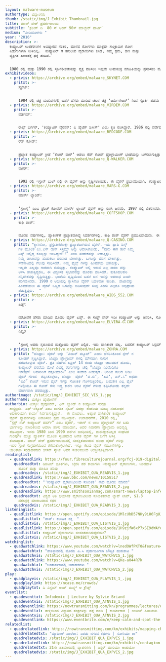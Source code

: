 ```yaml
---
layout: malware-museum
authortype: ವಿದ್ವಾಂಸರು
thumb: /static/img/J_Exhibit_Thumbnail.jpg
title: ಮಾಲ್‌ ವೇರ್‌ ಪ್ರದರ್ಶನಾಲಯ
subtitle: ʼಕ್ರಶಿಂಗ್‌ ದಿ  80 ಸ್‌ ಆಂಡ್‌ 90ಸ್‌ ಮಾಲ್ವೇರ್‌ ಪಾರ್ಟಿʼ
medium: "ವೀಡಿಯೋಗಳು "
year: "2016"
description: >-
  ಕಂಪ್ಯೂಟರ್‌ ಉಪಕರಣಗಳ ಅವಿಷ್ಕಾರದ ನಂತರ, ಮಾನವ ರೋಗಗಳು ಮಾತ್ರವೇ ಸಾಂಕ್ರಾಮಿಕ ರೋಗ
  ಪಿಡುಗುಗಳಾಗಿ ಉಳಿದಿಲ್ಲ.  ಕಂಪ್ಯೂಟರ್‌ ಗೆ ತಗುಲುವ ವೈರಾಣುಗಳು ಕೂಡ, ನಮ್ಮ ಶ್ರಮ, ಹಣ ಮತ್ತು
  ವ್ಯಕ್ತಿಗತ ಏಕಾಂತಕ್ಕೆ ಧಕ್ಕೆ ತಂದಿವೆ.


  1980 ರಲ್ಲಿ ಮತ್ತು 1990 ರಲ್ಲಿ ಸೃಜನಶೀಲತೆಯನ್ನು ವ್ಯಕ್ತ ಪಡಿಸಲು ಇಲ್ಲವೇ ಉಪಯುಕ್ತ ಮಾಹಿತಿಯನ್ನು ಪ್ರಸರಿಸಲು ಮೊದಲ ಕೋಡರ್‌ ಗಳು  ಮೈಕ್ರೋ ಸಾಫ್ಟ್‌ ಡಿಸ್ಕ್‌ ಆಪರೇಟಿಂಗ್‌ ಸಿಸ್ಟಮ್‌ (ಎಂ.ಎಸ್. ಡೋಸ್) ಮೂಲಕ ವೈರಾಣುಗಳ ರೂಪದಲ್ಲಿನ ಪ್ರೋಗ್ರಾಮ್‌ ಗಳನ್ನು ಹಬ್ಬಿಸುತ್ತಿದ್ದರು. ಈಗ ಬಹುತೇಕ ಕಂಪ್ಯೂಟರ್‌ ವೈರಾಣುಗಳು ದುರುದ್ದೇಶ ಪೂರಿತ ವಾಗಿ ರಚಿತಗೊಳ್ಳುತ್ತಿವೆ. ಮಿಕ್ಕೋ ಹೈಪೋನೆನ್‌, ಫಿನ್‌ ಲ್ಯಾಂಡ್‌ ನ ಕಂಪ್ಯೂಟರ್‌ ಸುರಕ್ಷಾ ಶಾಸ್ತ್ರಜ್ಞರು. ಇಂತಹ ಹಲವಾರು ಕುತೂಹಲ ಕಾರಿ ಕಂಪ್ಯೂಟರ್‌ ವೈರಾಣುಗಳನ್ನು ಸಂಗ್ರಹಿಸಿ, ಬೃಹತ್‌ ಸಂಕಲವನ್ನು ತಯಾರಿಸಿದ್ದಾರೆ. ಈ ವೈರಾಣುಗಳನ್ನು ಸುರಕ್ಷಿತವಾಗಿ ವೀಕ್ಷಿಸ ಬಹುದು. ಅವುಗಳ ದಕ್ಷತೆ ಹಾಗೂ ಕಲ್ಪನೆಗೆ ನಾವು ಮಾರುಹೋಗದೆ ಇರಲಾರೆವು.
exhibitvideos:
  - privis: https://archive.org/embed/malware_SKYNET.COM
    pritxt: >-
      ಸ್ಕೈನೆಟ್:


      1984 ರಲ್ಲಿ ಚಿತ್ರ ಮಂದಿರಗಳಲ್ಲಿ ಬಹಳ ಹೆಸರು ಮಾಡಿದ ಚಲನ ಚಿತ್ರ ʼಟರ್ಮಿನೇಟರ್ʼ‌ ನಿಂದ ಸ್ಪೂರ್ತಿ ಪಡೆದು ನಿರ್ಮಿಸಲಾದ ವೈರಸ್. ಕೃತಕ ಬುದ್ಧಿಶಕ್ತಿಯು ನಮ್ಮ ವಿಶ್ವವನ್ನು ತನ್ನ ವಶವಾಗಿಸಿಕೊಳ್ಳುವುದರ ಬಗೆಗೆ ಈ ವೈರಸ್‌ ಒಂದು ದಿಕ್‌ ಸೂಚಿಯಾಗಿದೆ. ಸೌಥ್‌ ಆಂಪ್ಟನ್‌ ವಿಶ್ವ ವಿದ್ಯಾಲಯದಲ್ಲಿ ತಾಂತ್ರಿಕ ಸಂಸ್ಕರಣೆ ಮತ್ತು ಅಲಂಕಾರ ಶಾಸ್ತ್ರದ ಪ್ರೊಫೆಸರ್‌ ಆಗಿ ಕಾರ್ಯ ನಿರ್ವಹಿಸುತ್ತಿರುವ ಜಸ್ಸಿ ಪರಿಕ್ಕಾ, ಅವರು, “ಕಂಪ್ಯೂಟರ್‌ ವೈರಸ್ ಗಳು, ತಮ್ಮದೇ ವಿಶಿಷ್ಟ ವೈಜ್ಞಾನಿಕ ಕಥನಗಳನ್ನು ಒದಗಿಸುತ್ತವೆ.  ಕೃತಕ ಜೀವಿಗಳನ್ನು ಸೃಷ್ಟಿಸುವ ಸಂಶೋಧನೆಯಲ್ಲಿ ವೈರಸ್‌ ಗಳ ಅಧ್ಯಯನ ಪ್ರಮುಖ ಪಾತ್ರ ವಹಿಸುತ್ತವೆ” ಎಂದು ಹೇಳಿದ್ದಾರೆ. ಈ ವೈರಸ್‌ “ನಾನು ಕರುಣಾಮಯ ವೈರಸ್” ಎಂದೂ, ಬಳಕೆದಾರರಿಗೆ ಬಹಳ ಕೆಲಸ ಇರುವ ಕಾರಣ, ಅವರ ಕಂಪ್ಯೂಟರ್‌ ಸಿಸ್ಟಮ್‌ ಅನ್ನು ಮಂದಗೊಳಿಸಿ ಸಹಕಾರ ನೀಡಿದ್ದೇನೆ ಎಂದು ಘೋಷಿಸುತ್ತದೆ.
  - privis: https://archive.org/embed/malware_VIRDEM.COM
    pritxt: >-
      ವರ್ಡೆಮ್‌:


      ರಾಲ್ಫ್‌ ಬರ್ಗರ್‌, 'ಕಂಪ್ಯೂಟರ್‌ ವೈರಸಸ್:‌ ಎ ಹೈಟೆಕ್‌ ಡಿಸೀಸ್‌' ಎಂಬ ಕೃತಿ ರಚಿಸಿದ್ದಾರೆ. 1986 ರಲ್ಲಿ ವರ್ಡೆಮ್‌ ಎಂಬ ವೈರಸ್‌-ಕೋಡ್‌ ಅನ್ನು ತಮ್ಮ ಪುಸ್ತಕದಲ್ಲಿ ಬರೆದು ವೈರಸ್‌ ಗಳ ಸ್ವಭಾವವನ್ನು ಪರಿಚಯಿಸಿದ್ದಾರೆ. ಮೂಲತಹ ವರ್ಡೆಮ್‌ ಒಂದು ನಿದರ್ಶನವಾದರೂ ಸಹ, ಈ ಕೋಡ್‌ ನಿಂದ ಪ್ರೇರಿತರಾದ ಅನೇಕರು, ವರ್ಡೆಮ್‌ ವೈರಸ್‌ ನ ವಿವಿಧ ರೂಪಾಂತರಗಳನ್ನು ವಿಕಸನಗೊಳಿಸಿದರು. ಈ ಮಾಲ್ವೇರ್‌ ಇಡೀ ವ್ಯವಸ್ಥೆಯನ್ನೇ ಆವರಿಸಿತು. ಕಂಪ್ಯೂಟರ್‌ ಪರದೆಯ ಮೇಲೆ ಬಣ್ಣ ಬಣ್ಣದ ಆಕಾರಗಳನ್ನು ಸೃಷ್ಟಿಸಿ ಈ ಮೂಲಕ ಕಂಪ್ಯೂಟರ್‌ ಸಾಫ್ಟವೇರ್‌ ಕೆಡಿಸಿ, ವೈರಸ್‌ ಆವರಿಸಿರುವುದನ್ನು ಖಚಿತ ಪಡಿಸುತ್ತದೆ.
  - privis: https://archive.org/embed/malware_REDCODE.COM
    pritxt: >-
      ರೆಡ್‌ ಕೋಡ್‌:


      ಪ್ರಖ್ಯಾತ ಕಂಪ್ಯೂಟರ್‌ ಕ್ರೀಡೆ ʼಕೋರ್‌ ವಾರ್ʼ ಆಡಲು ರೆಡ್‌ ಕೋಡ್‌ ಪ್ರೋಗ್ರಾಮಿಂಗ್‌ ಭಾಷೆಯನ್ನು ಬಳಸಲಾಗುತ್ತಿತ್ತು. 1980 ರಲ್ಲಿ 'ಸೈಂಟಿಫಿಕ್‌ ಅಮೇರಿಕನ್' ನಲ್ಲಿ ಏ.ಕೆ.ಡ್ಯೂಡ್ನೇ ಅವರ ಲೇಖನಗಳ ಮೂಲಕ ಈ ಕ್ರೀಡೆಯು ಪ್ರಖ್ಯಾತಿ ಪಡೆಯಿತು. ಈ ಕ್ರೀಡೆಯ ಮುಖ್ಯ ಉದ್ದೇಶ್ಯವೆಂದರೆ, ಎದುರಾಳಿಯ ಕೋಡ್‌ ಗೆ ಸಮರ್ಪಕವಾಗಿ ಪ್ರತಿಕೋಡ್‌ ಬರೆಯುವುದು. ಹಾಸ್ಯಗಳನ್ನು ಮತ್ತು ಸೃಜನಾತ್ಮಕ ಅಭಿವ್ಯಕ್ತಿಗಳನ್ನು ರಚಿಸಲು ಹಾಗೂ ಪ್ರೋಗ್ರಾಮಿಂಗ್‌ ಕಲೆಯ ಅತ್ಯುನ್ನತ ಮಿತಿಯನ್ನು ಪರೀಕ್ಷಿಸಲು ಸಹ ಈ ಪ್ರೋಗ್ರಾಮಿಂಗ್‌ ಭಾಷೆಯನ್ನು ಬಳಸಲಾಗುತ್ತದೆ. ಈ ಮಾಲ್‌ ವೇರ್‌ ಅಲ್ಲಿ ಇಬ್ಬರು ಎದುರಾಳಿಗಳು ರೆಡ್‌ ಕೋಡ್ ಬಳಸಿಕೊಂಡು ಕಾದಾಡುತ್ತಾರೆ, ಒಬ್ಬರು ಗೆಲುವನ್ನು ಸಾಧಿಸುತ್ತಾರೆ. ಮೂವತ್ತು ವರ್ಷಗಳ ನಂತರವೂ ಈ ಕ್ರೀಡೆಯ ಕ್ಲಿಷ್ಟತೆ ಮತ್ತು ಸೃಜನಾತ್ಮಕತೆಗೆ ಸಾಕ್ಷಿಯಾಗಿದೆ, ಕೋರ್‌ ವಾರ್‌ ಕ್ರೀಡೆಯನ್ನು ಆಡುವ ಪ್ರೋಗ್ರಾಮರ್‌ ಗಳ ಸಣ್ಣ ಸಮೂಹ ಇಂದಿಗೂ ಇದೆ, 
  - privis: https://archive.org/embed/malware_Q-WALKER.COM
    pritxt: >-
      ವಾಕರ್‌:


      1992 ರಲ್ಲಿ ಇಸ್ತಾನ್‌ ಬುಲ್‌ ನಲ್ಲಿ ಈ ವೈರಸ್‌ ಅನ್ನು ಸೃಷ್ಟಿಸಲಾಯಿತು. ಈ ವೈರಸ್‌ ಪ್ರಭಾವದಿಂದಾಗಿ, ಕಂಪ್ಯೂಟರ್‌ ಪರದೆಯ ಮೇಲೆ ಸತತವಾಗಿ ಒಬ್ಬ ವ್ಯಕ್ತಿಯು ನೆಡೆಯುವುದು ಗೋಚರವಾಗುತ್ತದೆ. ಈ ಪಾತ್ರವು, 1980 ಯ ಕುಸ್ತಿ ಆಟವಾದ 'ಕಮಡೋರ್‌ ಗೇಮ್‌ ಬ್ಯಾಡ್‌ ಸ್ಟ್ರೀಟ್‌ ಬ್ರಾಲರ್‌' ಎಂದು ಎಲ್ಲರೂ ಗುರುತಿಸಿದ್ದಾರೆ. ಈ ವೈರಸ್‌ ಅನ್ನು ನಿರ್ಮಿಸಿರುವವರು ಯಾರು ಎಂದು ತಿಳಿದಿಲ್ಲ. ಆದ್ದರಿಂದ, ಈ ಪ್ರತ್ಯೇಕ ಪಾತ್ರವನ್ನು ಏಕೆ ಸೃಷ್ಟಿಸಲಾಯಿತು, ಈ ಪಾತ್ರದ ಅರ್ಥವೇನು ಎಂಬ ಹಲವು ಪ್ರಶ್ನೆಗಳು ಉದ್ಭವಿಸಿವೆ. ಕಂಪ್ಯೂಟರ್‌ ಪರದೆಯ ಮೇಲೆ ವ್ಯಕ್ತಿಯು ಸತತವಾಗಿ ನೆಡೆಯುವವರೆಗೂ ಬಳಕೆದಾರರು ಏನನ್ನೂ ಮಾಡಲಾಗುತ್ತಿರಲಿಲ್ಲ. ಈ ಮಾಲ್‌ ವೇರ್‌ ನ ದೃಶ್ಯ ಗುಣವತ್ತತೆ ಉತ್ತಮವಾಗಿದೆ, ಆಕರ್ಷಣೀಯವಾಗಿದೆ.  
  - privis: https://archive.org/embed/malware_MARS-G.COM
    pritxt: >-
      ಮಾರ್ಸ್‌ ಲ್ಯಾಂಡ್‌:


      ʼಸ್ಪಾಂಸ್ಕʼ ಎಂಬ ಫ್ರೆಂಚ್‌ ಕೋಡರ್‌ ಮಾರ್ಸ್‌ ಲ್ಯಾಂಡ್‌ ವೈರಸ್‌ ಅನ್ನು ರಚಿಸಿ ಜನವರಿ, 1997 ರಲ್ಲಿ ವಿತರಿಸಿದರು. ಇವರು ಅನೇಕ ವೈರಸ್ ಗಳನ್ನು ಸೃಷ್ಟಿಸಿದ್ದಾರೆ. ಅವರ ಉದ್ದೇಶ್ಯ ಹಾನಿ ಮಾಡುವುದಾಗಿರಲಿಲ್ಲ, ಕೋಡಿಂಗ್‌ ಮೂಲಕ ಸೃಜನಾತ್ಮಕ ಕಲೆಯ ಪ್ರಸರಣವಾಗಿತ್ತು. ಹಾನಿಕಾರಕ ವೈರಸ್‌ ಗಳನ್ನು ಸೃಷ್ಟಿಸುವುದು ಸುಲಭ. ಮಾರ್ಸ್‌ ವೈರಸ್‌ ಅನ್ನು ರನ್‌ ಮಾಡಿದಾಗ, ಮಾರ್ಸ್‌ ನ ನಕ್ಷೆಯು ಸೃಷ್ಟಿಯಾಗಿ ಜೊತೆಗೆ, 'ವೈರಸ್‌ ಕೋಡಿಂಗ್‌ ಸೃಜನಾತ್ಮಕ ಎಂಬ' ಸಂದೇಶವು ಮೂಡುತ್ತದೆ. ಇವರು ಸೃಷ್ಟಿಸಿದ ವೈರಸ್‌ ಗಳ ಸಮೂಹವು, ʼಸ್ಪಾಂಸ್ಕ ವೈರಸ್‌ ಗಳುʼ ಎಂದೇ ಹೆಸರು ಮಾಡಿವೆ. 
  - privis: https://archive.org/embed/malware_COFFSHOP.COM
    pritxt: >-
      ಕಾಫಿ ಶಾಪ್‌:


      ಮೊದಲ ವರ್ಷಗಳಲ್ಲಿ, ಹ್ಯಾಕಿಂಗ್‌ಗೆ ಪ್ರಖ್ಯಾತವಾಗಿದ್ದ ನಿದರ್ಶನಗಳಲ್ಲಿ, ಕಾಫಿ ಶಾಪ್‌ ವೈರಸ್‌ ಪ್ರಮುಖವಾದುದು. ಈ ವೈರಸ್‌, ಕಂಪ್ಯೂಟರ್‌ ಅನ್ನು ಆವರಿಸಿದರೆ, ಕಂಪ್ಯೂಟರ್‌ ಸಿಸ್ಟಮ್‌ ನ ಎಲ್ಲಾ ಫೈಲ್ ಗಳನ್ನೂ ಅಳಿಸಿ ಕೇವಲ ಪರದೆಯ ಮೇಲೆ ಗಾಂಜಾ ಎಲೆಯು ಮೂಡಿ ಅದರೊಂದಿಗೆ ʼಲೀಗಲೈಸ್‌ ಕನ್ನಾಬಿಸ್‌ʼ ಎಂಬ ಸಂದೇಶವನ್ನು ನೀಡುತ್ತಿತ್ತು. ಈ ವೈರಸ್‌ ನ ರಚನಕಾರರು ಯಾರೆಂದು ತಿಳಿಯದಿದ್ದರೂ, ಈ ವೈರಸ್‌ ಗಳ ಉದ್ದೇಶ ಹಾನಿಕಾರಕವಾದುದು ಎಂದು ಹೇಳಲಾಗುವುದಿಲ್ಲ. ಈ ವೈರಸ್‌ಗಳು ಕಂಪ್ಯೂಟರ್‌ ಡಾಟಾದ ಅಪಹರಣ ಅಥವಾ ಭಯ ಮೂಡಿಸದಿದ್ದರೂ, ಉಪಯುಕ್ತ ಸಂದೇಶಗಳನ್ನು ಮತ್ತು ಮಾಹಿತಿಯನ್ನು ನೀಡುತ್ತಿದ್ದವು. 
  - privis: https://archive.org/embed/malware_Q-CASINO.COM
    pritxt: "ಕ್ಯಾಸಿನೋ, ಪ್ರಸ್ತುತೀಕರಣಕ್ಕೇ ಪ್ರಖ್ಯಾತವಾಗಿರುವ ವೈರಸ್‌. ಇದು ಫ್ಲಾಪಿ ಡಿಸ್ಕ್‌
      ಗಳ ಮೂಲಕ ಎಂ.ಎಸ್‌ ಡಾಸ್‌ ಸಿಸ್ಟಮ್ಸ್‌ ಅನ್ನು ಆವರಿಸಿಕೊಂಡು, “ನಾನು ಈಗ ತಾನೆ ನಿಮ್ಮ
      ಡಿಸ್ಕ್ ಅಲ್ಲಿದ್ದ ಕೊಬ್ಬನ್ನು ಇಳಿಸಿದ್ದೇನೆ!!“ ಎಂಬ ಸಂದೇಶವನ್ನು ನೀಡುತ್ತಿತ್ತು.
      ನಿಮ್ಮ ಡಾಟಾವನ್ನು ಹುಡುಕಲು ಪರದಾಡ ಬೇಕಾಗಿತ್ತು. ಒಗಟನ್ನು ಬಿಡಿಸ ಬೇಕಾಗಿತ್ತು,
      ಸೆಣೆಸಾಟದಲ್ಲಿ ಗೆಲುವು ಸಾಧಿಸಿದರೆ, ನಿಮ್ಮ ಫೈಲ್ಸ್‌ ಗಳನ್ನು ಹಿಂಪಡೆಯ ಬಹುದಿತ್ತು,
      ಇಲ್ಲವೇ ಎಲ್ಲವೂ ನಾಶವಾಗಿ ಬಿಡುತ್ತಿತ್ತು. ಕಂಪ್ಯೂಟರ್‌ ಅಲ್ಲಿ ಇರುವ ಎಲ್ಲ ಡಾಟಾ ವನ್ನು
      ಅಳಿಸಿ ಹಾಕುತ್ತಿದ್ದರೂ, ಈ ವಿದ್ವಂಸಕ ಸ್ವಭಾವವನ್ನು ಹೊರತು ಪಡಿಸಿದರೆ, ಕುತೂಹಲಕಾರಿ
      ಸನ್ನಿವೇಶವನ್ನು ಸೃಷ್ಟಿಸುತ್ತಿತ್ತು. ಭಾಷೆಯ ದೃಷ್ಟಿಯಿಂದ ಬಹಳ ಜನ ಇದನ್ನು ಅಪರಾಧ ಎಂದೇ
      ಪರಿಗಣಿಸಿದರು. 1990 ರ ಆದಿಯಲ್ಲಿ ಕ್ಯಾಸಿನೋ ವೈರಸ್‌ ಬಹಳವಾಗಿ ಕಾಡಿತು. ಡಾಟಾವನ್ನು
      ಹಿಂಪಡೆಯಲು ಈ ವೈರಸ್‌ ಒಡ್ಡಿದ ಒಗಟನ್ನು ಬಿಡಿಸುವುದೇ ಸೂಕ್ತ ಎಂದು ಎಲ್ಲರೂ ಅಭಿಪ್ರಾಯ
      ಪಡುತ್ತಿದ್ದರು.  "
  - privis: https://archive.org/embed/malware_AIDS_552.COM
    pritxt: >-
      ಏಡ್ಸ್:


      ದರೋಡೆಗೆ ಹೆಸರು ಮಾಡಿದ ಮೊದಲ ವೈರಸ್‌ ಏಡ್ಸ್.‌ ಈ ಸಾಫ್ಟ್‌ ವೇರ್‌ ಇಡೀ ಕಂಪ್ಯೂಟರ್‌ ಅನ್ನು ಆವರಿಸಿ, ಸೋಂಕಿತ ಗೊಳಿಸುವುದಲ್ಲದೇ, ನಿಗದಿತ ಹಣ ಪಾವತಿಯಾಗದ ಹೊರತು ಅದನ್ನು ನಿವಾರಿಸಲಾಗುತ್ತಿರಲಿಲ್ಲ. 1989ರಲ್ಲಿ ಹಾರ್ವರ್ಡ್‌ ತರಬೇತಿ ಪಡೆದ ಜೀವ ವಿಜ್ಞಾನಿ ಜೋಸೆಫ್‌ ಎಲ್‌ ಪೋಪ್‌ ಅವರು ದರೋಡೆಕೋರ ಡಿಸ್ಕ್‌ ಗಳನ್ನು ಎಚ್.ಐ.ವಿ ಏಡ್ಸ್‌ ಕುರಿತಂತೆ ನೆಡೆದ ಅಂತರ್ರಾಷ್ಟ್ರೀಯ ಸಮ್ಮೇಳನದಲ್ಲಿ ಪಾಲ್ಗೊಂಡವರಿಗೆ ಹಂಚಿದರು. ಒಂದು ಕಂಪ್ಯೂಟರ್‌ ಅನ್ನು 90 ಬಾರಿ ರಿ-ಬೂಟ್‌ ಮಾಡಿದ ನಂತರ, ಈ ಮಾಲ್‌ ವೇರ್‌ ಎಲ್ಲಾ ಫೈಲ್ಗಳನ್ನು ಎನ್ಕ್ರಿಪ್ಟ್‌ ಮಾಡುತ್ತಿತ್ತು, $189 ವಸೂಲಾತಿಯ ನಂತರ ಮತ್ತೆ ಡಿ-ಕ್ರಿಪ್ಟ್‌ ಮಾಡುತ್ತಿತ್ತು.  ಇತಿಹಾಸವು ಈ ವೈರಸ್‌ ಗೆ ಏಡ್ಸ್‌ ಟ್ರೋಜನ್‌ ಎಂಬ ಹೆಸರು ನೀಡಿದೆ. 
  - privis: https://archive.org/embed/malware_ELVIRA-G.COM
    pritxt: >-
      ಎಲ್ವಿರ 


      ʼಸ್ಪಾಂಸ್ಕ ಅವರು ಸೃಜಿಸಿರುವ ಮತ್ತೊಂದು ವೈರಸ್‌ ಎಲ್ವಿರ. ಇದು ಹಾನಿಕಾರಕ ವಲ್ಲ. ಬದಲಿಗೆ ಕಂಪ್ಯೂಟರ್‌ ಸಿಸ್ಟಮ್‌ ಮೇಲೆ ಸ್ಟಾರ್‌ ವಾರ್‌ ಸ್ಕ್ರಾಲಿಂಗ್‌ ಟೆಕ್ ಸ್ಟ್ ಪ್ರಭಾವ ಬೀರುತ್ತದೆ. 1990ರಲ್ಲಿ ಎಲ್ವಿರ ಲೋಕಪ್ರಿಯವಾಯಿತು.ಈ ವೈರಸ್‌ ಸ್ಪ್ಯಾನಿಶ್‌ ಮತ್ತು ಫ್ರೆಂಚ್‌ ಭಾಷೆಯಲ್ಲಿ ವಿಷಯ ಹೊಂದಿದೆ. "ಸ್ಪಾಂಸ್ಕ ಅವರು ತಮ್ಮ ಗೆಳತಿಗಾಗಿ ರಸಿರುವ ಸೃಜನಾತ್ಮಕ ವೈರಸ್‌, ಪ್ಯಾರಿಸ್‌ ನ ತಾಮ್ರ-ಕೃಷ್ಣ ವರ್ಣದ ಬೆಡಗಿ, ನೀನು ನನಗೆ ಜೀವನದ ಹುರುಪು ನೀಡುತ್ತೀಯೆ" ಎಂಬ ಸಂದೇಶ ನೀಡುತ್ತದೆ. ಮಾರ್ಸ್‌ ಲ್ಯಾಂಡ್‌ ಅಂತೆಯೇ, ಎಲ್ವಿರ ಕೂಡ ಆಕರ್ಶಕ ಸೃಜನಶೀಲತೆ ಹೊಂದಿದೆ.
  - privis: https://archive.org/embed/malware_ZOHRA.COM
    pritxt: "ಜೊಹ್ರಾ: ವೈರಸ್‌ ಅನ್ನು ʼವಿಂಟರ್‌ ಮ್ಯೂಟ್‌ʼ ಎಂದು ಹೆಸರಿಸಿಕೊಂಡ ಸ್ಪೇನ್‌ ನ
      ಕೋಡರ್‌ ಸೃಷ್ಟಿಸಿದ್ದಾರೆ. ಜೊಹ್ರಾ ಪ್ರೋಗ್ರಾಮ್‌ ಗಳಲ್ಲಿ ಮೌನವಾಗಿ ನುಸುಳಿ
      ಹರಡಿಕೊಳ್ಳುವ ವೈರಸ್‌. ಪ್ರತಿ ವರ್ಷದ ಏಪ್ರಿಲ್‌ 14 ರಂದು ಜೊಹ್ರಾ ಚಟುವಟಿಕೆ ಹೊಂದಿ,
      ಕಂಪ್ಯೂಟರ್‌ ಪರದೆಯ ಮೇಲೆ ವಿಭಿನ್ನ ರಂಗುಗಳನ್ನು ಚೆಲ್ಲಿ “ಜೊಹ್ರಾ ಎಂದೆಂದಿಗೂ
      ಇರುತ್ತದೆ! ಅವಳಂದಿಗೆ ನೆಕ್ರೋಮಾಂಸಿ” ಎಂಬ ಸಂದೇಶ ನೀಡುತ್ತದೆ. ಅಂದಿನ ಕಾಲದ ಆಂಟಿ
      ವೈರಸ್‌ ಗಳಿಂದ  ತಪ್ಪಿಸಿಕೊಳ್ಳಲು, ಜೊಹ್ರಾ  ವೈರಸ್‌ ʼಟಿ.ಬಿʼ, ʼಏವಿʼ, ಎಸ್.ಸಿ” ಅಥವಾ
      ʼಐವಿ” ಕೋಡ್‌ ಇರುವ ಫೈಲ್‌ ಗಳನ್ನು ಸೋಂಕಿತ ಗೊಳಿಸುತ್ತಿರಲಿಲ್ಲ. ಬಹುತೇಕ ಎಲ್ಲ ಫೈಲ್‌
      ಗಳಲ್ಲಿಯೂ ಈ ಕೋಡ್‌ ಗಳು ಇದ್ದ ಕಾರಣ ಆಂಟಿ ವೈರಸ್‌ ಗಳಿಂದ ತಪ್ಪಿಸಿಕೊಂಡು ತನ್ನದೇ
      ಮಾರ್ಗವಾಗಿ ಹರಡುತ್ತಿತ್ತು.    "
authorimage: /static/img/J_EXHIBIT_SEC_VIS_1.jpg
authorname: ಮಿಕ್ಕೋ ಹೈಪೋನೆನ್‌
authorbio: ಮಿಕ್ಕೋ ಹೈಪೋನೆನ್‌, ಫಿನ್‌ ಲ್ಯಾಂಡ್‌ ನ ಕಂಪ್ಯೂಟರ್‌ ಸುರಕ್ಷಾ
  ಶಾಸ್ತ್ರಜ್ಞರು. ಎಫ್-ಸೆಕ್ಯೂರ್‌ ಎಂಬ ಜಾಗತಿಕ ಸೈಬರ್‌ ಸುರಕ್ಞಾ ಕಂಪನಿಯ ಮುಖ್ಯ ಸಂಶೋಧಕ
  ಅಧಿಕಾರಿಯಾಗಿ ಕಾರ್ಯ ನಿರ್ವಹಿಸುತ್ತಿದ್ದಾರೆ.  ಈ ಮೊದಲು, ಅತ್ಯಂತ ಹಾನಿಕಾರಕ ಕಂಪ್ಯೂಟರ್‌
  ವೈರಸ್‌ ವ್ಯಾಪನಗಳನ್ನು ನಿವಾರಿಸಲು ಶ್ರಮ ವಹಿಸಿದ್ದಾರೆ. ಉದಾಹರಣೆಗೆ, 2010 ರಲ್ಲಿ,
  “ಸ್ಟಕ್ಸ್‌ ನೆಟ್‌ ಕಂಪ್ಯೂಟರ್‌ ವರ್ಮ್” ಎಂಬ ವೈರಸ್‌, ಇರಾನ್‌ ನ ಅಣು ಪ್ರೋಗ್ರಾಮ್‌ ಗಳ ಬಹು
  ಭಾಗಗಳನ್ನು ಸೋಂಕಿನಿಂದ ಆವರಿಸಿ ಹಾಳು ಮಾಡಿದಾಗ, ಅದರ ನಿವಾರಣಾ ಪ್ರೋಗ್ರಾಮ ಅಭಿವೃದ್ಧಿ
  ಪಡಿಸಿದ್ದಾರೆ. ಇವರು 1980 ರಿಂದ 1990 ವರೆಗಿನ ಅವಧಿಯಲ್ಲಿ, ದುರುದ್ದೇಶವಿಲ್ಲದ ಸಂಘಟಿತ
  ಗುಂಪುಗಳ ಹುಚ್ಚು ಹ್ಯಾಕರ್ಸ್‌ ಮೂಲಕ ಸೃಜಿತವಾದ ಅನೇಕ ವೈರಸ್‌ ಗಳ ಬಗೆಗೆ ಆಸಕ್ತಿ
  ತೋರಿದ್ದಾರೆ. ಮಾಲ್‌ ವೇರ್‌ ಪ್ರದರ್ಶನಾಲಯದಲ್ಲಿ ಸಂರಕ್ಷಿತವಾಗಿರುವ ಹಲವು ವೈರಸ್‌ ಗಳನ್ನು
  ಇವರ ಸ್ವಂತ ಸಂಗ್ರಹಣೆಯಿಂದ ತೆಗೆದುಕೊಳ್ಳಲಾಗಿದೆ. ಇನ್ನೂ ಕೆಲವು ವೈರಸ್‌ ನಮೂನೆಗಳನ್ನು,
  ಜಾಲತಾಣ ಸಂಗ್ರಾಹಕರಾದ ಜೇಸನ್‌ ಸ್ಕಾಟ್‌ ಅವರ ಸಂಕಲನದಿಂದ ಆಯ್ದುಕೊಳ್ಳಲಾಗಿದೆ.
readinglist:
  - quadreadlink: https://four.fibreculturejournal.org/fcj-019-digital-monsters-binary-aliens-%E2%80%93-computer-viruses-capitalism-and-the-flow-of-information/
    quadreadtxt: ಡಿಜಿಟಲ್‌ ಭೂತಗಳು, ಬೈನರಿ ಪರ ಕಾಯಗಳು -ಕಂಪ್ಯೂಟರ್‌ ವೈರಾಣುಗಳು, ಬಂಡವಾಳ
      ಹೂಡಿಕೆ ಮತ್ತು ಮಾಹಿತಿ ಹರಿವು
    quadreadvis: /static/img/J_EXHIBIT_QUA_READVIS_1.jpg
  - quadreadlink: https://www.bbc.com/news/10158517
    quadreadtxt: "'ಕಂಪ್ಯೂಟರ್‌ ವೈರಾಣುವಿನಿಂದ ಸೋಂಕಿತ' ನಾದ ಮೊದಲ ಮಾನವ"
    quadreadvis: /static/img/J_EXHIBIT_QUA_READVIS_2.jpg
  - quadreadlink: https://www.smithsonianmag.com/smart-news/laptop-infected-worlds-most-dangerous-viruses-sold-13-million-180972315/
    quadreadtxt: ವಿಶ್ವದ ಅತಿ ಭಯಾನಕ ವೈರಾಣುವಿನಿಂದ ಸೋಂಕಿತವಾದ ಲ್ಯಾಪ್‌ ಟಾಪ್,‌ $1.3
      ದಶಲಕ್ಷಕ್ಕೆ ಮಾರಾಟವಾದ ಕಥನ
    quadreadvis: /static/img/J_EXHIBIT_QUA_READVIS_3.jpg
listeninglist:
  - quadlistlink: https://open.spotify.com/episode/1MlcUbD57NHy9i86FgUJSt
    quadlisttxt: "ವಾವ್‌: ಕಲುಷಿತ ರಕ್ತ  "
    quadlistvis: /static/img/J_EXHIBIT_QUA_LISTVIS_1.jpg
  - quadlistlink: https://open.spotify.com/episode/1H9zjfW6xP7xSI9dWAYq7K
    quadlisttxt: ಕಂಫ್ಯೂಟರ್‌ ವೈರಾಣುಗಳು ಜೀವಂತವಾಗಿರುತ್ತವೆಯೇ?
    quadlistvis: /static/img/J_EXHIBIT_QUA_LISTVIS_2.jpg
watchinglist:
  - quadwatchlink: https://www.youtube.com/watch?v=lnedOWfPKT0&feature=emb_imp_woyt
    quadwatchtxt: "ಪಾಕಿಸ್ಥಾನದಲ್ಲಿ ಮೊದಲ ಪಿ.ಸಿ ವೈರಾಣುವಿಗಾಗಿ ಬೌದ್ಧಿಕ ಹುಡುಕಾಟ "
    quadwatchvis: /static/img/J_EXHIBIT_QUA_WATCHVIS_1.jpg
  - quadwatchlink: https://www.youtube.com/watch?v=QKe-aO44R7k
    quadwatchtxt: "ಅಂತರ್ಜಾಲದಲ್ಲಿ ಆಪಾದನೆಗಳು "
    quadwatchvis: /static/img/J_EXHIBIT_QUA_WATCHVIS_2.jpg
play:
  - quadplayvis: /static/img/J_EXHIBIT_QUA_PLAYVIS_1_.jpg
    quadplaylink: https://ncase.me/crowds/
    quadplaytxt: ದಿ ವಿಸ್ಡಮ್ ಅಂಡ್ ಮದ್ನ್ಸ್ ಆ ಕ್ರೌಡ್ಸ್
eventlist:
  - quadeventtxt: Infodemic | Lecture by Sylvie Briand
    quadeventvis: /static/img/J_EXHIBIT_QUA_ATNVIS_1.jpg
    quadeventlink: https://nowtransmitting.com/kn/programmes/lectures/dealing-with-the-infodemic/
  - quadeventtxt: ತಾಳ್ಮೆಯಿಂದ ವಿನ್ಯಾಸದ ತಂತ್ರಗಳನ್ನು ಪತ್ತೆ ಮಾಡಿ | ಕಾರ್ಯಾಗಾರ | ಲುಯಿಸ್ ಹಿಸಾಯಸು
    quadeventvis: /static/img/J_EXHIBIT_QUA_ATNVIS_2.jpg
    quadeventlink: https://www.eventbrite.com/e/keep-calm-and-spot-the-design-tricks-workshop-registration-148145012721
relatedlist:
  - quadrelatedlink: https://nowtransmitting.com/kn/exhibits/mapping-cholera/
    quadrelatedtxt: "ಮ್ಯಾಪಿಂಗ್‌ ಖಾಲೆರಾ: ಎರಡು ನಗರದ ಕಥೆಗಳು | ಸೋನಿಯಾ ಶಾ"
    quadrelatedvis: /static/img/J_EXHIBIT_QUA_EXPVIS_1.jpg
  - quadrelatedlink: https://nowtransmitting.com/kn/exhibits/contagion-21st-century/
    quadrelatedtxt: 21ನೇ ಶತಮಾನದಲ್ಲಿ ವ್ಯಾಪನಗಳು | ಎಸ್ತರ್‌ ಮಾರಿಯಾ ಆಂಟಿಯೋ
    quadrelatedvis: /static/img/J_EXHIBIT_QUA_EXPVIS_2.jpg
---
```

